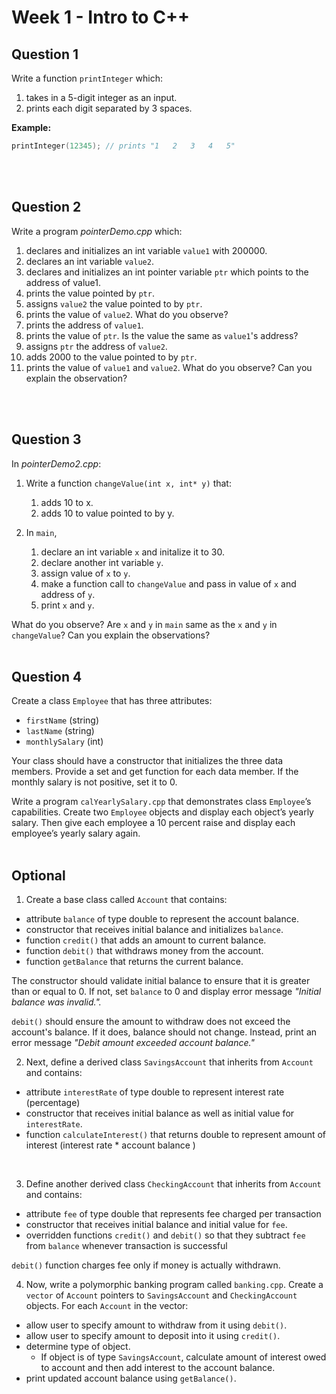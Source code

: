 # Week 1 - Intro to C++

## Question 1

Write a function ```printInteger``` which:
1. takes in a 5-digit integer as an input.
2. prints each digit separated by 3 spaces.

**Example:**
```cpp
printInteger(12345); // prints "1   2   3   4   5"
```
<br>
<br>

## Question 2
Write a program *pointerDemo.cpp* which:
1. declares and initializes an int variable ```value1``` with 200000.    
2. declares an int variable ```value2```.
3. declares and initializes an int pointer variable  ```ptr``` which points to the address of value1. 
4. prints the value pointed by ```ptr```.
5. assigns ```value2``` the value pointed to by ```ptr```.
6. prints the value of ```value2```. What do you observe?
7. prints the address of ```value1```.
8. prints the value of ```ptr```. Is the value the same as ```value1```'s address?
9. assigns ```ptr``` the address of ```value2```.
10. adds 2000 to the value pointed to by ```ptr```.
11. prints the value of ```value1``` and ```value2```. What do you observe? Can you explain the observation?
<br>
<br>

## Question 3
In *pointerDemo2.cpp*:
1.	Write a function ```changeValue(int x, int* y)``` that:
    1. adds 10 to x.
    2. adds 10 to value pointed to by y.

2. 	In ```main```, 
    1. declare an int variable ```x``` and initalize it to 30.
    2. declare another int variable ```y```.
    3. assign value of ```x``` to ```y```. 
    4. make a function call to ```changeValue``` and pass in value of ```x``` and address of ```y```.
    5. print ```x``` and ```y```.

What do you observe? Are ```x``` and ```y``` in ```main``` same as the ```x``` and ```y``` in ```changeValue```? Can you explain the observations?
<br>
<br>



## Question 4
Create a class ```Employee``` that has three attributes:
- ```firstName``` (string) 
- ```lastName``` (string) 
- ```monthlySalary``` (int)

 Your class should have a constructor that initializes the three data members. Provide a set and get function for each data member. If the monthly salary is not positive, set it to 0. 

Write a program ```calYearlySalary.cpp``` that demonstrates class ```Employee```’s capabilities. Create two ```Employee``` objects and display each object’s yearly salary. Then give each employee a 10 percent raise and display each employee’s yearly salary again.
<br>
<br>

## Optional
1. Create a base class called ```Account``` that contains:
- attribute ```balance``` of type double to represent the account balance. 
- constructor that receives initial balance and initializes ```balance```.
- function ```credit()``` that adds an amount to current balance.
- function ```debit()``` that withdraws money from the account.
- function ```getBalance``` that returns the current balance.

The constructor should validate initial balance to ensure that it is greater than or equal to 0. If not, set ```balance``` to 0 and display error message *"Initial balance was invalid.".*

```debit()``` should ensure the amount to withdraw does not exceed the account's balance. If it does, balance should not change. Instead, print an error message *"Debit amount exceeded account balance."*
<br>

2. Next, define a derived class ```SavingsAccount``` that inherits from ```Account``` and contains:
- attribute ```interestRate``` of type double to represent interest rate (percentage) 
- constructor that receives initial balance as well as initial value for ```interestRate```.
- function ```calculateInterest()``` that returns double to represent amount of interest (interest rate * account balance )
<br>

3.	Define another derived class ```CheckingAccount``` that inherits from ```Account``` and contains:
- attribute ```fee``` of type double that represents fee charged per transaction 
- constructor that receives initial balance and initial value for ```fee```.
- overridden functions ```credit()``` and ```debit()``` so that they subtract ```fee``` from  ```balance``` whenever transaction is successful

```debit()``` function charges fee only if money is actually withdrawn.
<br>

4.	Now, write a polymorphic banking program called ```banking.cpp```. Create a ```vector``` of ```Account``` pointers to ```SavingsAccount``` and ```CheckingAccount``` objects. For each ```Account``` in the vector:
- allow user to specify amount to withdraw from it using ```debit()```.
- allow user to specify amount to deposit into it using ```credit()```.
- determine type of object.
    -  If object is of type ```SavingsAccount```, calculate amount of interest owed to account and then add interest to the account balance.
- print updated account balance using ```getBalance()```.

